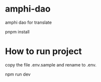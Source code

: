 # amphi-dao

amphi dao for translate 

pnpm install




# How to run project

copy the file .env.sample and rename to .env.

npm run  dev
